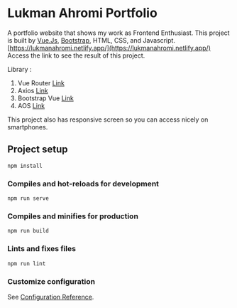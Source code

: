 # Lukman Ahromi Portfolio

A portfolio website that shows my work as Frontend Enthusiast. This project is built by [Vue.Js](https://vuejs.org/), [Bootstrap](https://bootstrap-vue.org/), HTML, CSS, and Javascript. [https://lukmanahromi.netlify.app/](https://lukmanahromi.netlify.app/) Access the link to see the result of this project.


Library :
1. Vue Router [Link](https://router.vuejs.org/)
2. Axios [Link](https://github.com/axios/axios)
3. Bootstrap Vue [Link](https://bootstrap-vue.org/)
4. AOS [Link](https://github.com/michalsnik/aos)

This project also has responsive screen so you can access nicely on smartphones.



## Project setup
```
npm install
```

### Compiles and hot-reloads for development
```
npm run serve
```

### Compiles and minifies for production
```
npm run build
```

### Lints and fixes files
```
npm run lint
```

### Customize configuration
See [Configuration Reference](https://cli.vuejs.org/config/).
